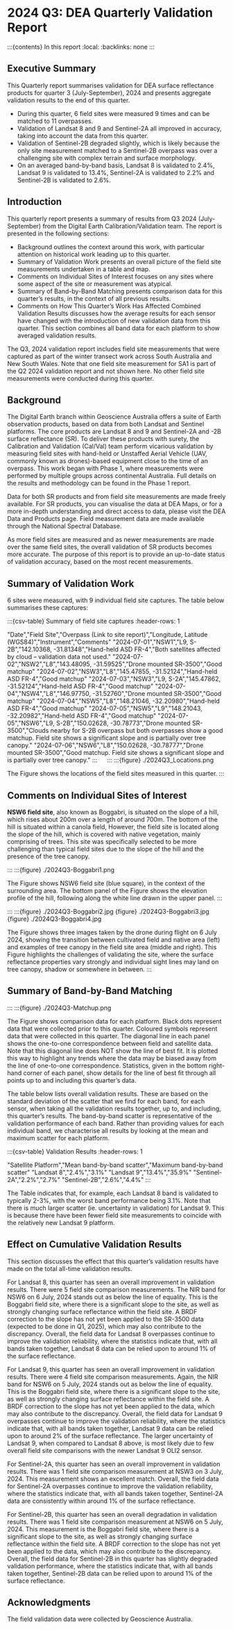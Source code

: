 # 2024 Q3: DEA Quarterly Validation Report

:::{contents} In this report
:local:
:backlinks: none
:::


## Executive Summary

This Quarterly report summarises validation for DEA surface reflectance products for quarter 3 (July-September), 2024
and presents aggregate validation results to the end of this quarter.

<UL>
  <LI>During this quarter, 6 field sites were measured 9 times and can be matched to 11 overpasses.</LI>
  <LI>Validation of Landsat 8 and 9 and Sentinel-2A all improved in accuracy, taking into account the data from this
      quarter.</LI>
  <LI>Validation of Sentinel-2B degraded slightly, which is likely because the only site measurement matched to a
      Sentinel-2B overpass was over a challenging site with complex terrain and surface morphology.</LI>
  <LI>On an averaged band-by-band basis, Landsat 8 is validated to 2.4%, Landsat 9 is validated to 13.4%, Sentinel-2A
      is validated to 2.2% and Sentinel-2B is validated to 2.6%.</LI>
</UL>



## Introduction

This quarterly report presents a summary of results from Q3 2024 (July-September) from the Digital Earth
Calibration/Validation team. The report is presented in the following sections:

<UL>
  <LI>Background outlines the context around this work, with particular attention on historical work leading up to this
      quarter.</LI>
  <LI>Summary of Validation Work presents an overall picture of the field site measurements undertaken in a table and
      map.</LI>
  <LI>Comments on Individual Sites of Interest focuses on any sites where some aspect of the site or measurement was
      atypical.</LI>
  <LI>Summary of Band-by-Band Matching presents comparison data for this quarter’s results, in the context of all
      previous results.</LI>
  <LI>Comments on How This Quarter’s Work Has Affected Combined Validation Results discusses how the average results
      for each sensor have changed with the introduction of new validation data from this quarter. This section combines
      all band data for each platform to show averaged validation results.</LI>
</UL>

The Q3, 2024 validation report includes field site measurements that were captured as part of the winter transect work
across South Australia and New South Wales. Note that one field site measurement for SA1 is part of the Q2 2024
validation report and not shown here. No other field site measurements were conducted during this quarter.
 

## Background

The Digital Earth branch within Geoscience Australia offers a suite of Earth observation products, based on data from
both Landsat and Sentinel platforms. The core products are Landsat 8 and 9 and Sentinel-2A and -2B surface reflectance
(SR). To deliver these products with surety, the Calibration and Validation (Cal/Val) team perform vicarious validation
by measuring field sites with hand-held or Unstaffed Aerial Vehicle (UAV, commonly known as drones)-based equipment
close to the time of an overpass. This work began with Phase 1, where measurements were performed by multiple groups
across continental Australia. Full details on the results and methodology can be found in the Phase 1 report.

Data for both SR products and from field site measurements are made freely available. For SR products, you can visualise
the data at DEA Maps, or for a more in-depth understanding and direct access to data, please visit the DEA Data and
Products page. Field measurement data are made available through the National Spectral Database.

As more field sites are measured and as newer measurements are made over the same field sites, the overall validation of
SR products becomes more accurate. The purpose of this report is to provide an up-to-date status of validation accuracy,
based on the most recent measurements.
 
## Summary of Validation Work

6 sites were measured, with 9 individual field site captures. The table below summarises these captures:

:::{csv-table} Summary of field site captures
:header-rows: 1

"Date","Field Site","Overpass (Link to site report)","Longitude, Latitude (WGS84)","Instrument","Comments"
"2024-07-01","NSW1","L9, S-2B","142.10368, -31.81348","Hand-held ASD FR-4","Both satellites affected by cloud – validation data not used."
"2024-07-02","NSW2","L8","143.48095, -31.59525","Drone mounted SR-3500","Good matchup"
"2024-07-02","NSW3","L8","145.47855, -31.52124","Hand-held ASD FR-4","Good matchup"
"2024-07-03","NSW3","L9, S-2A","145.47862, -31.52124","Hand-held ASD FR-4","Good matchup"
"2024-07-04","NSW4","L8","146.97750, -31.52760","Drone mounted SR-3500","Good matchup"
"2024-07-04","NSW5","L8","148.21046, -32.20980","Hand-held ASD FR-4","Good matchup"
"2024-07-05","NSW5","L9","148.21043, -32.20982","Hand-held ASD FR-4","Good matchup"
"2024-07-05","NSW6","L9, S-2B","150.02628, -30.78773","Drone mounted SR-3500","Clouds nearby for S-2B overpass but both overpasses show a good matchup. Field site shows a significant slope and is partially over tree canopy."
"2024-07-06","NSW6","L8","150.02628, -30.78777","Drone mounted SR-3500","Good matchup. Field site shows a significant slope and is partially over tree canopy."
:::
 
:::
:::{figure} ./2024Q3_Locations.png

The Figure shows the locations of the field sites measured in this quarter.
::: 

## Comments on Individual Sites of Interest

<B>NSW6 field site</B>, also known as Boggabri, is situated on the slope of a hill, which rises about 200m over a length of
around 700m. The bottom of the hill is situated within a canola field, However, the field site is located along the
slope of the hill, which is covered with native vegetation, mainly comprising of trees. This site was specifically
selected to be more challenging than typical field sites due to the slope of the hill and the presence of the tree
canopy.

:::
:::{figure} ./2024Q3-Boggabri1.png

The Figure shows NSW6 field site (blue square), in the context of the surrounding area. The bottom panel of the Figure
shows the elevation profile of the hill, following along the white line drawn in the upper panel.
:::

:::
:::{figure} ./2024Q3-Boggabri2.jpg
{figure} ./2024Q3-Boggabri3.jpg
{figure} ./2024Q3-Boggabri4.jpg

The Figure shows three images taken by the drone during flight on 6 July 2024, showing the transition between cultivated
field and native area (left) and examples of tree canopy in the field site area (middle and right). This Figure
highlights the challenges of validating the site, where the surface reflectance properties vary strongly and individual
sight lines may land on tree canopy, shadow or somewhere in between.
:::
     
## Summary of Band-by-Band Matching

:::
:::{figure} ./2024Q3-Matchup.png

The Figure shows comparison data for each platform. Black dots represent data that were collected prior to this quarter.
Coloured symbols represent data that were collected in this quarter. The diagonal line in each panel shows the
one-to-one correspondence between field and satellite data. Note that this diagonal line does NOT show the line of best
fit. It is plotted this way to highlight any trends where the data may be biased away from the line of one-to-one
correspondence. Statistics, given in the bottom right-hand corner of each panel, show details for the line of best fit
through all points up to and including this quarter’s data.

The table below lists overall validation results. These are based on the standard deviation of the scatter that we find
for each band, for each sensor, when taking all the validation results together, up to, and including, this quarter’s
results. The band-by-band scatter is representative of the validation performance of each band. Rather than providing
values for each individual band, we characterise all results by looking at the mean and maximum scatter for each
platform.

:::{csv-table} Validation Results
:header-rows: 1

"Satellite Platform","Mean band-by-band scatter","Maximum band-by-band scatter"
"Landsat 8","2.4%","3.1%"
"Landsat 9","13.4%","35.9%"
"Sentinel-2A","2.2%","2.7%"
"Sentinel-2B","2.6%","4.4%"
:::

The Table indicates that, for example, each Landsat 8 band is validated to typically 2-3%, with the worst band
performance being 3.1%. Note that there is much larger scatter (ie. uncertainty in validation) for Landsat 9. This is
because there have been fewer field site measurements to coincide with the relatively new Landsat 9 platform.
 

## Effect on Cumulative Validation Results

This section discusses the effect that this quarter’s validation results have made on the total all-time validation
results.

For Landsat 8, this quarter has seen an overall improvement in validation results. There were 5 field site comparison
measurements. The NIR band for NSW6 on 6 July, 2024 stands out as below the line of equality. This is the Boggabri field
site, where there is a significant slope to the site, as well as strongly changing surface reflectance within the field
site. A BRDF correction to the slope has not yet been applied to the SR-3500 data (expected to be done in Q1, 2025),
which may also contribute to the discrepancy. Overall, the field data for Landsat 8 overpasses continue to improve the
validation reliability, where the statistics indicate that, with all bands taken together, Landsat 8 data can be relied
upon to around 1% of the surface reflectance. 

For Landsat 9, this quarter has seen an overall improvement in validation results. There were 4 field site comparison
measurements. Again, the NIR band for NSW6 on 5 July, 2024 stands out as below the line of equality. This is the
Boggabri field site, where there is a significant slope to the site, as well as strongly changing surface reflectance
within the field site. A BRDF correction to the slope has not yet been applied to the data, which may also contribute to
the discrepancy. Overall, the field data for Landsat 9 overpasses continue to improve the validation reliability, where
the statistics indicate that, with all bands taken together, Landsat 9 data can be relied upon to around 2% of the
surface reflectance. The larger uncertainty of Landsat 9, when compared to Landsat 8 above, is most likely due to few
overall field site comparisons with the newer Landsat 9 OLI2 sensor.

For Sentinel-2A, this quarter has seen an overall improvement in validation results. There was 1 field site comparison
measurement at NSW3 on 3 July, 2024. This measurement shows an excellent match. Overall, the field data for Sentinel-2A
overpasses continue to improve the validation reliability, where the statistics indicate that, with all bands taken
together, Sentinel-2A data are consistently within around 1% of the surface reflectance. 

For Sentinel-2B, this quarter has seen an overall degradation in validation results. There was 1 field site comparison
measurement at NSW6 on 5 July, 2024. This measurement is the Boggabri field site, where there is a significant slope to
the site, as well as strongly changing surface reflectance within the field site. A BRDF correction to the slope has not
yet been applied to the data, which may also contribute to the discrepancy. Overall, the field data for Sentinel-2B in
this quarter has slightly degraded validation performance, where the statistics indicate that, with all bands taken
together, Sentinel-2B data can be relied upon to around 1% of the surface reflectance. 

 
## Acknowledgments 
 
The field validation data were collected by Geoscience Australia. 


